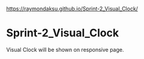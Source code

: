 https://raymondaksu.github.io/Sprint-2_Visual_Clock/

# Sprint-2_Visual_Clock
Visual Clock will be shown on responsive page. 
